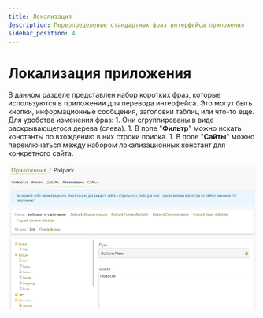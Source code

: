 ```yaml
---
title: Локализация
description: Переопределение стандартных фраз интерфейса приложения
sidebar_position: 4
---
```


# Локализация приложения
В данном разделе представлен набор коротких фраз, которые используются в приложении для перевода интерфейса. Это могут быть кнопки, информационные сообщения, заголовки таблиц или что-то еще.
Для удобства изменения фраз:
    1. Они сгруппированы в виде раскрывающегося дерева (слева).
    1. В поле "__Фильтр__" можно искать константы по вхождению в них строки поиска.
    1. В поле "__Сайты__" можно переключаться между набором локализационных констант для конкретного сайта.
    
![](../_media/app/localization.png)